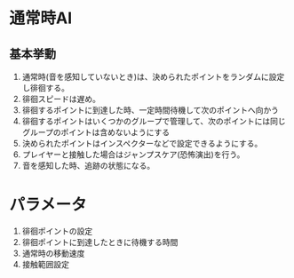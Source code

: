 # 通常時AI

## 基本挙動
1. 通常時(音を感知していないとき)は、決められたポイントをランダムに設定し徘徊する。
2. 徘徊スピードは遅め。
3. 徘徊するポイントに到達した時、一定時間待機して次のポイントへ向かう
4. 徘徊するポイントはいくつかのグループで管理して、次のポイントには同じグループのポイントは含めないようにする
4. 決められたポイントはインスペクターなどで設定できるようにする。
5. プレイヤーと接触した場合はジャンプスケア(恐怖演出)を行う。
6. 音を感知した時、追跡の状態になる。

# パラメータ
1. 徘徊ポイントの設定
2. 徘徊ポイントに到達したときに待機する時間
2. 通常時の移動速度
3. 接触範囲設定